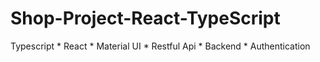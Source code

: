 # Shop-Project-React-TypeScript
 Typescript * React * Material UI * Restful Api * Backend * Authentication
